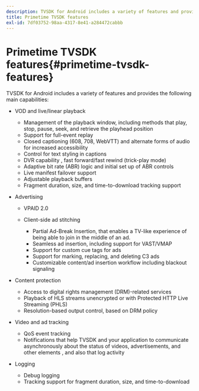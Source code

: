```yaml
---
description: TVSDK for Android includes a variety of features and provides the following main capabilities 
title: Primetime TVSDK features
exl-id: 7df03752-98aa-4317-8e41-a284472cabbb
---
```

# Primetime TVSDK features{#primetime-tvsdk-features}

TVSDK for Android includes a variety of features and provides the following main capabilities:

* VOD and live/linear playback

    * Management of the playback window, including methods that play, stop, pause, seek, and retrieve the playhead position 
    * Support for full-event replay 
    * Closed captioning (608, 708, WebVTT) and alternate forms of audio for increased accessibility 
    * Control for text styling in captions 
    * DVR capability , fast forward/fast rewind (trick-play mode) 
    * Adaptive bit rate (ABR) logic and initial set up of ABR controls 
    * Live manifest failover support 
    * Adjustable playback buffers 
    * Fragment duration, size, and time-to-download tracking support

* Advertising

    * VPAID 2.0 
    * Client-side ad stitching

        * Partial Ad-Break Insertion, that enables a TV-like experience of being able to join in the middle of an ad. 
        * Seamless ad insertion, including support for VAST/VMAP 
        * Support for custom cue tags for ads 
        * Support for marking, replacing, and deleting C3 ads 
        * Customizable content/ad insertion workflow including blackout signaling

* Content protection

    * Access to digital rights management (DRM)-related services 
    * Playback of HLS streams unencrypted or with Protected HTTP Live Streaming (PHLS) 
    * Resolution-based output control, based on DRM policy

* Video and ad tracking

    * QoS event tracking 
    * Notifications that help TVSDK and your application to communicate asynchronously about the status of videos, advertisements, and other elements , and also that log activity

* Logging

    * Debug logging 
    * Tracking support for fragment duration, size, and time-to-download
